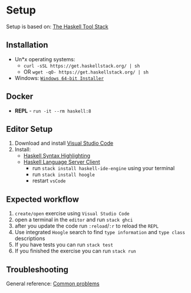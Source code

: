 # Setup

Setup is based on: [The Haskell Tool Stack](https://docs.haskellstack.org/en/stable/README/)

## Installation

- Un*x operating systems:
  - `curl -sSL https://get.haskellstack.org/ | sh`
  - OR `wget -qO- https://get.haskellstack.org/ | sh`
- Windows:
  [`Windows 64-bit Installer`](https://get.haskellstack.org/stable/windows-x86_64-installer.exe)

## Docker

- **REPL** - `run -it --rm haskell:8`

## Editor Setup

1. Download and install [Visual Studio Code](https://code.visualstudio.com/Download)
2. Install:
   - [Haskell Syntax Highlighting](https://marketplace.visualstudio.com/items?itemName=justusadam.language-haskell)
   - [Haskell Language Server Client](https://marketplace.visualstudio.com/items?itemName=alanz.vscode-hie-server)
     - run `stack install haskell-ide-engine` using your terminal
     - run `stack install hoogle`
     - restart `vsCode`

## Expected workflow

1. `create/open` exercise using `Visual Studio Code`
2. open a terminal in the `editor` and run `stack ghci`
3. after you update the code run `:reload`/`:r` to reload the `REPL`
4. Use integrated `Hoogle` search to find `type information` and `type class` descriptions
5. If you have tests you can run `stack test`
6. If you finished the exercise you can run `stack run`

## Troubleshooting

General reference: [Common problems](https://docs.haskellstack.org/en/stable/install_and_upgrade/)